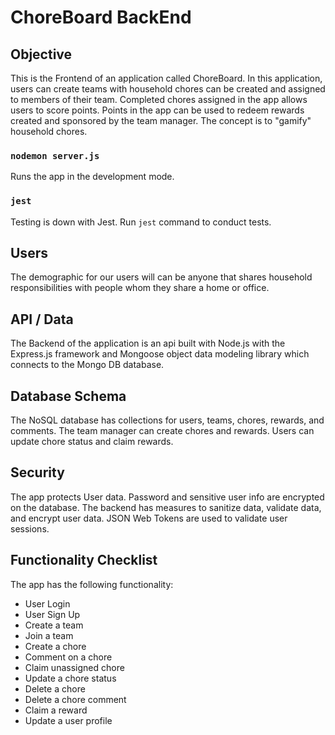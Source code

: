 # ChoreBoard BackEnd

## Objective
This is the Frontend of an application called ChoreBoard. In this application, users can create teams with household chores can be created and assigned to members of their team. Completed chores assigned in the app allows users to score points. Points in the app can be used to redeem rewards created and sponsored by the team manager. The concept is to "gamify" household chores.

### `nodemon server.js`

Runs the app in the development mode.

### `jest`

Testing is down with Jest. Run `jest` command to conduct tests.

## Users
The demographic for our users will can be anyone that shares household responsibilities with people whom they share a home or office.

## API / Data
The Backend of the application is an api built with Node.js with the Express.js framework and Mongoose object data modeling library which connects to the Mongo DB database.

## Database Schema
The NoSQL database has collections for users, teams, chores, rewards, and comments. The team manager can create chores and rewards. Users can update chore status and claim rewards.

## Security
The app protects User data. Password and sensitive user info are encrypted on the database. The backend has measures to sanitize data, validate data, and encrypt user data. JSON Web Tokens are used to validate user sessions.

## Functionality Checklist
The app has the following functionality:  
- User Login 
- User Sign Up
- Create a team
- Join a team
- Create a chore
- Comment on a chore
- Claim unassigned chore
- Update a chore status
- Delete a chore
- Delete a chore comment
- Claim a reward
- Update a user profile